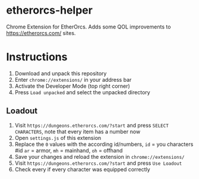 # etherorcs-helper
Chrome Extension for EtherOrcs. Adds some QOL improvements to https://etherorcs.com/ sites.

# Instructions

1. Download and unpack this repository
2. Enter `chrome://extensions/` in your address bar
3. Activate the Developer Mode (top right corner)
4. Press `Load unpacked` and select the unpacked directory

## Loadout

1. Visit `https://dungeons.etherorcs.com/?start` and press `SELECT CHARACTERS`, note that every item has a number now
2. Open `settings.js` of this extension
3. Replace the `0` values with the according id/numbers, `id` = you characters #id `ar` = armor, `mh` = mainhand, `oh` = offhand
4. Save your changes and reload the extension in `chrome://extensions/`
5. Visit `https://dungeons.etherorcs.com/?start` and press `Use Loadout`
6. Check every if every character was equipped correctly